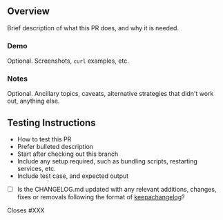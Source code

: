 ## Overview

Brief description of what this PR does, and why it is needed.

### Demo

Optional. Screenshots, `curl` examples, etc.

### Notes

Optional. Ancillary topics, caveats, alternative strategies that didn't work out, anything else.


## Testing Instructions

 * How to test this PR
 * Prefer bulleted description
 * Start after checking out this branch
 * Include any setup required, such as bundling scripts, restarting services, etc.
 * Include test case, and expected output

 - [ ] Is the CHANGELOG.md updated with any relevant additions, changes, fixes or removals following the format of [keepachangelog](https://keepachangelog.com/en/1.0.0/)?

Closes #XXX
